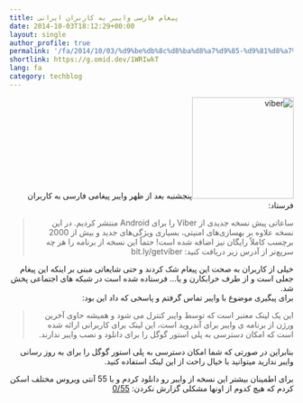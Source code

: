 ```yaml
---
title: پیغام فارسی وایبر به کاربران ایرانی
date: 2014-10-03T18:12:29+00:00
layout: single
author_profile: true
permalink: '/fa/2014/10/03/%d9%be%db%8c%d8%ba%d8%a7%d9%85-%d9%81%d8%a7%d8%b1%d8%b3%db%8c-%d9%88%d8%a7%db%8c%d8%a8%d8%b1-%d8%a8%d9%87-%da%a9%d8%a7%d8%b1%d8%a8%d8%b1%d8%a7%d9%86-%d8%a7%db%8c%d8%b1%d8%a7%d9%86%db%8c/'
shortlink: https://g.omid.dev/1WRIwkT
lang: fa
category: techblog
---
```

<p dir="rtl">
  <img class="alignleft size-full wp-image-134" src="/images/2014/10/viber.png" alt="viber" width="180" height="180" />پنجشنبه بعد از ظهر وایبر پیغامی فارسی به کاربران فرستاد:
</p>

> <div dir="rtl">
>   ساعاتی پیش نسخه جدیدی از Viber را برای Android منتشر کردیم. در این نسخه علاوه بر بهسازی‌های امنیتی، بسیاری ویژگی‌های جدید و بیش از 2000 برچسب کاملاً رایگان نیز اضافه شده است! حتماً این نسخه از برنامه را هر چه سریع‌تر از آدرس زیر دریافت کنید: bit.ly/getviber
> </div>

<div dir="rtl">
  خیلی از کاربران به صحت این پیغام شک کردند و حتی شایعاتی مبنی بر اینکه این پیغام جعلی است و از طرف خرابکارن و یا&#8230; فرستاده شده است در شبکه های اجتماعی پخش شد.
</div>

<div dir="rtl">
</div>

<div dir="rtl">
  برای پیگیری موضوع با وایبر تماس گرفتم و پاسخی که داد این بود:
</div>

> <div dir="rtl">
>   این یک لینک معتبر است که توسط وایبر کنترل می شود و همیشه حاوی آخرین ورژن از برنامه ی وایبر برای آندروید است، این لینک برای کاربرانی ارائه شده است که امکان دسترسی به پلی استور گوگل را برای دانلود و نصب وایبر ندارند.
> </div>

<p dir="rtl">
  بنابراین در صورتی که شما امکان دسترسی به پلی استور گوگل را برای به روز رسانی وایبر ندارید میتوانید با خیال راحت از این لینک استفاده کنید.
</p>

<p dir="rtl">
  برای اطمینان بیشتر این نسخه از وایبر رو دانلود کردم و با 55 آنتی ویروس مختلف اسکن کردم که هیچ کدوم از اونها مشکلی گزارش نکردن: <a href="https://www.virustotal.com/en/file/f2e19e12ce0b1ce0037b56e22dc5b394dcb6bbeabe502b298a73a44efd9ed278/analysis/1412340184/" target="_blank">0/55</a>
</p>